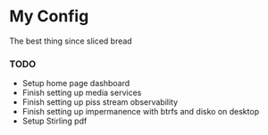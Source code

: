 # My Config
The best thing since sliced bread

### TODO
- Setup home page dashboard 
- Finish setting up media services
- Finish setting up piss stream observability
- Finish setting up impermanence with btrfs and disko on desktop 
- Setup Stirling pdf